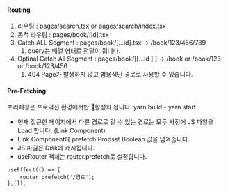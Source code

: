 
#### Routing
1. 라우팅 : pages/search.tsx or pages/search/index.tsx
2. 동적 라우팅 : pages/book/[id].tsx 
3. Catch ALL Segment : pages/book/[...id].tsx -> /book/123/456/789 
	1. query는 배열 형태로 전달이 됩니다.
4. Optinal Catch All Segment : pages/book/[[...id ] ] -> /book or /book/123 or /book/123/456
	1. 404 Page가 발생하지 않고 범용적인 경로로 사용할 수 있습니다.

#### Pre-Fetching
프리페칭은 프로덕션 환경에서만 활성화 됩니다.
yarn build - yarn start

- 현재 접근한 페이지에서 다른 경로로 갈 수 있는 경로는 모두 사전에 JS 파일을 Load 합니다. (Link Component)
- Link Component에 prefetch Props로 Boolean 값을 넘겨줍니다.
- JS 파일은 Disk에 캐시됩니다.
- useRouter 객체는 router.prefetch로 설정합니다.
``` tsx
useEffect(() => {
	router.prefetch('/경로');
},[]);
```





